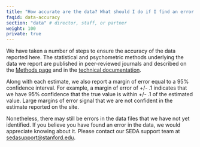 ```yaml
---
title: "How accurate are the data? What should I do if I find an error in the data?"
faqid: data-accuracy
section: "data" # director, staff, or partner
weight: 100
private: true
---
```


We have taken a number of steps to ensure the accuracy of the data reported here. The statistical and psychometric methods underlying the data we report are published in peer-reviewed journals and described on the <a href="/methods">Methods page</a> and in the <a href="https://stacks.stanford.edu/file/druid:db586ns4974/seda_documentation_4.1.pdf" target="_blank" rel="noopener noreferrer">technical documentation</a>.

Along with each estimate, we also report a margin of error equal to a 95% confidence interval. For example, a margin of error of +/- .1 indicates that we have 95% confidence that the true value is within +/- .1 of the estimated value. Large margins of error signal that we are not confident in the estimate reported on the site.

Nonetheless, there may still be errors in the data files that we have not yet identified. If you believe you have found an error in the data, we would appreciate knowing about it. Please contact our SEDA support team at <a href="mailto:sedasupport@stanford.edu" target="_blank" rel="noopener noreferrer">sedasupport@stanford.edu</a>.
